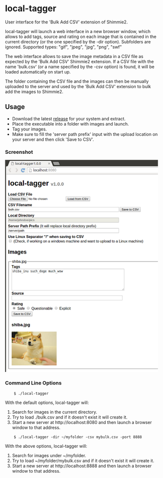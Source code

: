 # local-tagger
User interface for the 'Bulk Add CSV' extension of Shimmie2.

local-tagger will launch a web interface in a new browser window, which
allows to add tags, source and rating on each image that is contained in the
current directory (or the one specified by the -dir option). Subfolders are
ignored. Supported types: "gif", "jpeg", "jpg", "png", "swf"

The web interface allows to save the image metadata in a CSV file as expected
by the 'Bulk Add CSV' Shimmie2 extension. If a CSV file with the name
'bulk.csv' (or a name specified by the -csv option) is found, it will be
loaded automatically on start up.

The folder containing the CSV file and the images can then be manually
uploaded to the server and used by the 'Bulk Add CSV' extension to bulk add
the images to Shimmie2.

## Usage
* Download the latest [release](https://github.com/kusubooru/local-tagger/releases) for your system and extract.
* Place the executable into a folder with images and launch.
* Tag your images.
* Make sure to fill the 'server path prefix' input with the upload location on
  your server and then click 'Save to CSV'.

### Screenshot
![Usage image](doc/usage.jpg)


### Command Line Options
```sh-session
	$ ./local-tagger
```
With the default options, local-tagger will:

1. Search for images in the current directory.
2. Try to load ./bulk.csv and if it doesn't exist it will create it.
3. Start a new server at http://localhost:8080 and then launch a browser window
   to that address.

```sh-session
	$ ./local-tagger -dir ~/myfolder -csv mybulk.csv -port 8888
```
With the above options, local-tagger will:

1. Search for images under ~/myfolder.
2. Try to load ~/myfolder/mybulk.csv and if it doesn't exist it will create it.
3. Start a new server at http://localhost:8888 and then launch a browser window
   to that address.
